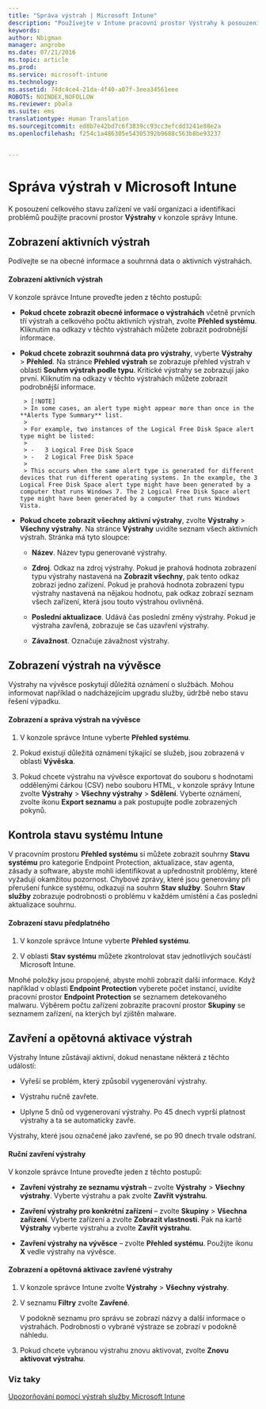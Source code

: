 ```yaml
---
title: "Správa výstrah | Microsoft Intune"
description: "Používejte v Intune pracovní prostor Výstrahy k posouzení celkového stavu zařízení ve vaší organizaci."
keywords: 
author: Nbigman
manager: angrobe
ms.date: 07/21/2016
ms.topic: article
ms.prod: 
ms.service: microsoft-intune
ms.technology: 
ms.assetid: 74dc4ce4-21da-4f40-a07f-3eea34561eee
ROBOTS: NOINDEX,NOFOLLOW
ms.reviewer: pbala
ms.suite: ems
translationtype: Human Translation
ms.sourcegitcommit: ed8b7e42bd7c6f3839cc93cc3efcdd3241e88e2a
ms.openlocfilehash: f254c1a486305e54305392b9688c563b8be93237


---
```


# Správa výstrah v Microsoft Intune
K posouzení celkového stavu zařízení ve vaší organizaci a identifikaci problémů použijte pracovní prostor **Výstrahy** v konzole správy Intune.

## Zobrazení aktivních výstrah

Podívejte se na obecné informace a souhrnná data o aktivních výstrahách.

#### Zobrazení aktivních výstrah

V konzole správce Intune proveďte jeden z těchto postupů:

-  **Pokud chcete zobrazit obecné informace o výstrahách** včetně prvních tří výstrah a celkového počtu aktivních výstrah, zvolte **Přehled systému**. Kliknutím na odkazy v těchto výstrahách můžete zobrazit podrobnější informace.

-  **Pokud chcete zobrazit souhrnná data pro výstrahy**, vyberte **Výstrahy** > **Přehled**. Na stránce **Přehled výstrah** se zobrazuje přehled výstrah v oblasti **Souhrn výstrah podle typu**. Kritické výstrahy se zobrazují jako první. Kliknutím na odkazy v těchto výstrahách můžete zobrazit podrobnější informace.

        > [!NOTE]
        > In some cases, an alert type might appear more than once in the **Alerts Type Summary** list.
        >
        > For example, two instances of the Logical Free Disk Space alert type might be listed:
        >
        > -   3 Logical Free Disk Space
        > -   2 Logical Free Disk Space
        >
        > This occurs when the same alert type is generated for different devices that run different operating systems. In the example, the 3 Logical Free Disk Space alert type might have been generated by a computer that runs Windows 7. The 2 Logical Free Disk Space alert type might have been generated by a computer that runs Windows Vista.

-   **Pokud chcete zobrazit všechny aktivní výstrahy**, zvolte **Výstrahy** > **Všechny výstrahy**. Na stránce **Výstrahy** uvidíte seznam všech aktivních výstrah. Stránka má tyto sloupce:

    -   **Název**. Název typu generované výstrahy.

    -   **Zdroj**. Odkaz na zdroj výstrahy. Pokud je prahová hodnota zobrazení typu výstrahy nastavená na **Zobrazit všechny**, pak tento odkaz zobrazí jedno zařízení. Pokud je prahová hodnota zobrazení typu výstrahy nastavená na nějakou hodnotu, pak odkaz zobrazí seznam všech zařízení, která jsou touto výstrahou ovlivněná.

    -   **Poslední aktualizace**. Udává čas poslední změny výstrahy. Pokud je výstraha zavřená, zobrazuje se čas uzavření výstrahy.

    -   **Závažnost**. Označuje závažnost výstrahy.

## Zobrazení výstrah na vývěsce
Výstrahy na vývěsce poskytují důležitá oznámení o službách. Mohou informovat například o nadcházejícím upgradu služby, údržbě nebo stavu řešení výpadku.

#### Zobrazení a správa výstrah na vývěsce

1.  V konzole správce Intune vyberte **Přehled systému**.

2.  Pokud existují důležitá oznámení týkající se služeb, jsou zobrazená v oblasti **Vývěska**.

3.  Pokud chcete výstrahu na vývěsce exportovat do souboru s hodnotami oddělenými čárkou (CSV) nebo souboru HTML, v konzole správy Intune zvolte **Výstrahy** > **Všechny výstrahy** >    **Sdělení**. Vyberte oznámení, zvolte ikonu **Export seznamu** a pak postupujte podle zobrazených pokynů.

## Kontrola stavu systému Intune
V pracovním prostoru **Přehled systému** si můžete zobrazit souhrny **Stavu systému** pro kategorie Endpoint Protection, aktualizace, stav agenta, zásady a software, abyste mohli identifikovat a upřednostnit problémy, které vyžadují okamžitou pozornost. Chybové zprávy, které jsou generovány při přerušení funkce systému, odkazují na souhrn **Stav služby**. Souhrn **Stav služby** zobrazuje podrobnosti o problému v každém umístění a čas poslední aktualizace souhrnu.

#### Zobrazení stavu předplatného

1.  V konzole správce Intune vyberte **Přehled systému**.

2.  V oblasti **Stav systému** můžete zkontrolovat stav jednotlivých součástí Microsoft Intune.

  Mnohé položky jsou propojené, abyste mohli zobrazit další informace. Když například v oblasti **Endpoint Protection** vyberete počet instancí, uvidíte pracovní prostor **Endpoint Protection** se seznamem detekovaného malwaru. Výběrem počtu zařízení zobrazíte pracovní prostor **Skupiny** se seznamem zařízení, na kterých byl zjištěn malware.

## Zavření a opětovná aktivace výstrah
Výstrahy Intune zůstávají aktivní, dokud nenastane některá z těchto událostí:

-   Vyřeší se problém, který způsobil vygenerování výstrahy.

-   Výstrahu ručně zavřete.

-   Uplyne 5 dnů od vygenerovaní výstrahy. Po 45 dnech vyprší platnost výstrahy a ta se automaticky zavře.

Výstrahy, které jsou označené jako zavřené, se po 90 dnech trvale odstraní.

#### Ruční zavření výstrahy

V konzole správce Intune proveďte jeden z těchto postupů:

- **Zavření výstrahy ze seznamu výstrah** – zvolte **Výstrahy** > **Všechny výstrahy**. Vyberte výstrahu a pak zvolte **Zavřít výstrahu**.

- **Zavření výstrahy pro konkrétní zařízení** – zvolte **Skupiny** > **Všechna zařízení**. Vyberte zařízení a zvolte **Zobrazit vlastnosti**. Pak na kartě **Výstrahy** vyberte výstrahu a zvolte **Zavřít výstrahu**.

- **Zavření výstrahy na vývěsce** – zvolte **Přehled systému**. Použijte ikonu **X** vedle výstrahy na vývěsce.

#### Zobrazení a opětovná aktivace zavřené výstrahy

1.  V konzole správce Intune zvolte **Výstrahy** > **Všechny výstrahy**.

2.  V seznamu **Filtry** zvolte **Zavřené**.

    V podokně seznamu pro správu se zobrazí názvy a další informace o výstrahách. Podrobnosti o vybrané výstraze se zobrazí v podokně náhledu.

3.  Pokud chcete vybranou výstrahu znovu aktivovat, zvolte **Znovu aktivovat výstrahu**.

### Viz taky
[Upozorňování pomocí výstrah služby Microsoft Intune](../deploy-use/get-notified-by-alerts.md)



<!--HONumber=Aug16_HO3-->


